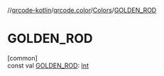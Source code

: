 //[qrcode-kotlin](../../../index.md)/[qrcode.color](../index.md)/[Colors](index.md)/[GOLDEN_ROD](-g-o-l-d-e-n_-r-o-d.md)

# GOLDEN_ROD

[common]\
const val [GOLDEN_ROD](-g-o-l-d-e-n_-r-o-d.md): [Int](https://kotlinlang.org/api/latest/jvm/stdlib/kotlin/-int/index.html)
